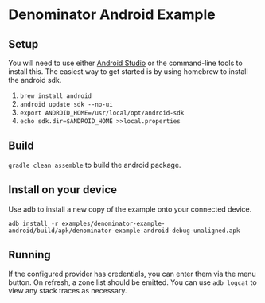 # Denominator Android Example

## Setup
You will need to use either [Android Studio](http://developer.android.com/sdk/installing/studio.html) or the command-line tools to install this.  The easiest way to get started is by using homebrew to install the android sdk.
1. `brew install android`
2. `android update sdk --no-ui`
3. `export ANDROID_HOME=/usr/local/opt/android-sdk`
4. `echo sdk.dir=$ANDROID_HOME >>local.properties`

## Build
`gradle clean assemble` to build the android package.

## Install on your device
Use adb to install a new copy of the example onto your connected device.
```
adb install -r examples/denominator-example-android/build/apk/denominator-example-android-debug-unaligned.apk
```

## Running
If the configured provider has credentials, you can enter them via the menu button.  On refresh, a zone list should be emitted.  You can use `adb logcat` to view any stack traces as necessary.

